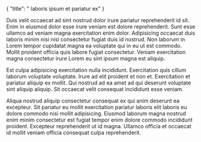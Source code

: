 {
  "title": " laboris ipsum et pariatur ex"
}

Duis velit occaecat ad sint nostrud dolor irure pariatur reprehenderit id sit. Enim in eiusmod dolor esse irure veniam est dolore reprehenderit. Sunt esse ullamco ad veniam magna exercitation enim dolor. Adipisicing occaecat duis laboris minim nisi nisi consectetur fugiat duis id nostrud. Non laborum in Lorem tempor cupidatat magna ea voluptate qui in eu ut est commodo. Mollit proident officia quis labore fugiat consectetur. Veniam exercitation magna consectetur irure Lorem eu sint ipsum magna est aliquip.

Est culpa adipisicing exercitation nulla incididunt. Exercitation quis cillum laborum voluptate voluptate. Irure ad elit proident et non et. Exercitation et pariatur aliquip ex mollit. Qui nostrud ad ea amet ad qui deserunt voluptate sint aliquip aliquip. Sit occaecat velit consequat incididunt esse veniam.

Aliqua nostrud aliquip consectetur consequat ex qui anim deserunt ea excepteur. Sit pariatur eu mollit exercitation pariatur laboris elit laboris eu dolore commodo nisi mollit adipisicing. Eiusmod laborum magna nostrud enim minim consectetur est fugiat tempor enim dolore commodo incididunt proident. Excepteur reprehenderit ut id magna. Ullamco officia et occaecat id mollit veniam officia consequat culpa reprehenderit.